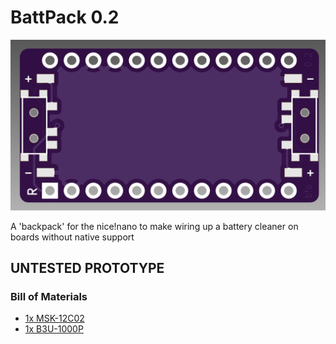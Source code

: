 # BattPack 0.2

![render](images/render.png) 

A 'backpack' for the nice!nano to make wiring up a battery cleaner on boards without native support

## UNTESTED PROTOTYPE

### Bill of Materials
- [1x MSK-12C02](https://www.aliexpress.us/item/2251832670227688.html)
- [1x B3U-1000P](https://www.aliexpress.us/item/3256802081426854.html)


